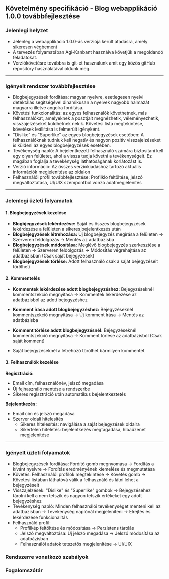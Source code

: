 
## Követelmény specifikáció - Blog webapplikáció 1.0.0 továbbfejlesztése

### Jelenlegi helyzet
- Jelenleg a webapplikáció 1.0.0-ás verziója került átadásra, amely sikeresen végbement
- A tervezés folyamatában Agi-Kanbant használva követjük a megoldandó feladatokat.
- Verziókövetésre továbbra is git-et használunk amit egy közös gitHub repository használatával oldunk meg.

***

### Igényelt rendszer továbbfejlesztése
- Blogbejegyzések fordítása: magyar nyelvre, esetlegesen nyelvi detektálás segítségével dinamikusan
a nyelvek nagyobb halmazát magyarra illetve angolra fordítása.
- Követési funkcionalitás: az egyes felhasználók követhetnek, más felhasználókat, amelyeknek a posztjait megnézhetik,
véleményezhetik, visszajelzéseket küldhetnek nekik.
Követési lista megtekintése, követések leállítása is felmerült igényként.
- "Dislike" és "Superlike" az egyes blogbejegyzések esetében: A felhasználóknak tudniuk kell negatív és nagyon pozitív visszajelzéseket is küldeni
az egyes blogbejegyzések esetében.
- Tevékenység napló: A bejelentkezett felhasználó számára biztosítani kell egy olyan felületet, ahol a vissza tudja követni a tevékenységeit.
Ez magában foglalja a tevekénység láthatóságának korlátozást is. 
- Verzió információ: Az összes verziókiadáshoz tartozó aktuális információk megjelenítése az oldalon
- Felhasználói profil továbbfejlesztése: Profilklo feltöltése, jelszó megváltoztatása, UI/UIX szempontból vonzó adatmegjelenítés


***

### Jelenlegi üzleti folyamatok
#### 1. Blogbejegyzések kezelése
* **Blogbjegyzések lekérdezése:** Saját és összes blogbejegyzések lekérdezése a felületen a sikeres bejelentkezés után
* **Blogbejegyzések létrehozása:** Új blogbejegyzés megírása a felületen -> Szerveren feldolgozás -> Mentés az adatbázisba
* **Blogbejegyzések módosítása:** Meglévő blogbejegyzés szerkesztése a felületen -> Szerveren feldolgozás -> Módosítás végrehajtása az adatbázisban (Csak saját bejegyzések)
* **Blogbejegyzések törlése:** Adott felhasználó csak a saját bejegyzéseit törölheti

#### 2. Kommentelés

* **Kommentek lekérdezése adott blogbejegyzéshez:** Bejegyzéseknél kommentszekció megnyitása -> Kommentek lekérdezése az adatbázisból az adott bejegyzéshez
* **Komment írása adott blogbejegyzéshez:** Bejegyzéseknél kommentszekció megnyitása -> Új komment írása -> Mentés az adatbázisba
* **Komment törlése adott blogbejegyzésnél:** Bejegyzéseknél kommentszekció megnyitása -> Komment törlése az adatbázisból (Csak saját komment)

* Saját bejegyzéseknél a létrehozó törölhet bármilyen kommentet

#### 3. Felhasználók kezelése
**Regisztráció:**
* Email cím, felhasználónév, jelszó megadása
* Új fejhasználó mentése a rendszerbe
* Sikeres regisztráció után automatikus bejelentkeztetés

**Bejelentkezés:**
* Email cím és jelszó megadása
* Szerver oldali hitelesítés
  * Sikeres hitelesítés: navigálása a saját bejegyzések oldalra
  * Sikertelen hiteletés: bejelentkezés megtagadása, hibaüzenet megjelenítése


***

### Igényelt üzleti folyamatok
* Blogbejegyzések fordítása: Fordító gomb megnyomása -> Fordítás a kívánt nyelvre -> Fordítás eredményének kiemelése és megmutatása
* Követés: Felhasználói profilok megtekintése -> Követés gomb -> Követési listában láthatóvá válik a felhasználó és látni lehet a bejegyzéseit
* Visszajelzések: "Dislike" és "Superlike" gombok -> Bejegyzésehez tárolni kell a nem tetszik és nagyon tetszik értékeket egy adott bejegyzéshez
* Tevékenység napló: Minden felhasználói tevékenységet menteni kell az adatbázisban -> Tevékenység naplónál megjeleníteni -> Elrejtés és lekérdezése funkcionalitás
* Felhasználó profil:
  * Profilkép feltöltése és módosítása -> Perzistens tárolás
  * Jelszó megváltoztása: Új jelszó megadása -> Jelszó módosítása az adatbázisban
  * Felhasználói adatok tetszetős megjelenítése -> UI/UIX



### Rendszerre vonatkozó szabályok



### Fogalomszótár